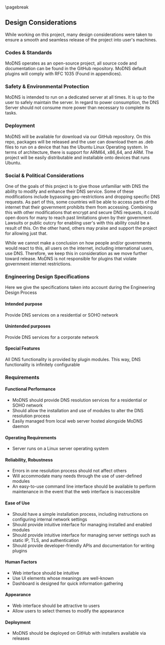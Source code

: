 \pagebreak
## Design Considerations

While working on this project, many design considerations were taken to ensure a smooth and seamless release of the project into user's machines.


### Codes & Standards

MoDNS operates as an open-source project, all source code and documentation can be found in the GitHub repository.
MoDNS default plugins will comply with RFC 1035 (Found in appendices).


### Safety & Environmental Protection

MoDNS is intended to run on a dedicated server at all times. It is up to the user to safely maintain the server. In regard to power consumption, the DNS Server should not consume more power than necessary to complete its tasks.


### Deployment

MoDNS will be available for download via our GitHub repository. On this repo, packages will be released and the user can download them as .deb files to run on a device that has the Ubuntu Linux Operating system. In terms of architecture, there is support for ARM64, x86_64, and ARM. The project will be easily distributable and installable onto devices that runs Ubuntu.

### Social & Political Considerations

One of the goals of this project is to give those unfamiliar with DNS the ability to modify and enhance their DNS service. Some of these modifications include bypassing geo-restrictions and dropping specific DNS requests. As part of this, some countries will be able to access parts of the internet that their government prohibits them from accessing. Combining this with other modifications that encrypt and secure DNS requests, it could open doors for many to reach past limitations given by their government. Lawsuits or public outcry for enabling user's with this ability could be a result of this. On the other hand, others may praise and support the project for allowing just that.


While we cannot make a conclusion on how people and/or governments would react to this, all users on the internet, including international users, use DNS. Therefore, we keep this in consideration as we move further toward release. MoDNS is not responsible for plugins that violate government internet restrictions.

### Engineering Design Specifications

Here we give the specifications taken into account during the Engineering Design Process

#### Intended purpose

Provide DNS services on a residential or SOHO network

#### Unintended purposes

Provide DNS services for a corporate network

#### Special Features

All DNS functionality is provided by plugin modules. This way, DNS functionality is infinitely configurable

### Requirements

#### Functional Performance
 - MoDNS should provide DNS resolution services for a residential or SOHO network
 - Should allow the installation and use of modules to alter the DNS resolution process
 - Easily managed from local web server hosted alongside MoDNS daemon

#### Operating Requirements
 - Server runs on a Linux server operating system

#### Reliability, Robustness
 - Errors in one resolution process should not affect others
 - Will accommodate many needs through the use of user-defined modules
 - An easy-to-use command line interface should be available to perform maintenance in the event that the web interface is inaccessible

#### Ease of Use
 - Should have a simple installation process, including instructions on configuring internal network settings
 - Should provide intuitive interface for managing installed and enabled modules
 - Should provide intuitive interface for managing server settings such as static IP, TLS, and authentication
 - Should provide developer-friendly APIs and documentation for writing plugins

#### Human Factors
 - Web interface should be intuitive
 - Use UI elements whose meanings are well-known
 - Dashboard is designed for quick information gathering

#### Appearance
 - Web interface should be attractive to users
 - Allow users to select themes to modify the appearance

#### Deployment
 - MoDNS should be deployed on GitHub with installers available via releases